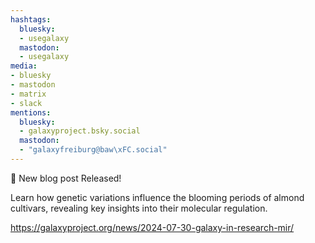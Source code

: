 ```yaml
---
hashtags:
  bluesky:
  - usegalaxy
  mastodon:
  - usegalaxy
media:
- bluesky
- mastodon
- matrix
- slack
mentions:
  bluesky:
  - galaxyproject.bsky.social
  mastodon:
  - "galaxyfreiburg@baw\xFC.social"
---
```

📝 New blog post Released!

Learn how genetic variations influence the blooming periods of almond cultivars, revealing key insights into their molecular regulation.

https://galaxyproject.org/news/2024-07-30-galaxy-in-research-mir/